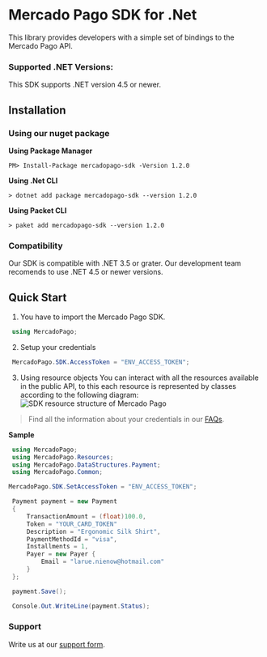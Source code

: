
# Mercado Pago SDK for .Net

This library provides developers with a simple set of bindings to the Mercado Pago API.

### Supported .NET Versions:

This SDK supports .NET version 4.5 or newer.

## Installation

### Using our nuget package

**Using Package Manager**

`PM> Install-Package mercadopago-sdk -Version 1.2.0`

**Using .Net CLI**

`> dotnet add package mercadopago-sdk --version 1.2.0`

**Using Packet CLI**

`> paket add mercadopago-sdk --version 1.2.0`

### Compatibility

Our SDK is compatible with .NET 3.5 or grater. Our development team recomends to use .NET 4.5 or newer versions.

## Quick Start

1. You have to import the Mercado Pago SDK.
```csharp
 using MercadoPago;
```
2. Setup your credentials

```csharp
 MercadoPago.SDK.AccessToken = "ENV_ACCESS_TOKEN";
```

3. Using resource objects
You can interact with all the resources available in the public API, to this each resource is represented by classes according to the following diagram:
![SDK resource structure of Mercado Pago](https://user-images.githubusercontent.com/864790/34393059-9acad058-eb2e-11e7-9987-494eaf19d109.png)

> Find all the information about your credentials in our [FAQs](https://www.mercadopago.com.ar/developers/en/guides/faqs/credentials/). 

**Sample**
```csharp
 using MercadoPago;
 using MercadoPago.Resources;
 using MercadoPago.DataStructures.Payment;
 using MercadoPago.Common;

MercadoPago.SDK.SetAccessToken = "ENV_ACCESS_TOKEN";

 Payment payment = new Payment
 {
     TransactionAmount = (float)100.0,
     Token = "YOUR_CARD_TOKEN"
     Description = "Ergonomic Silk Shirt",
     PaymentMethodId = "visa",
     Installments = 1,
     Payer = new Payer {
         Email = "larue.nienow@hotmail.com"
     }
 };

 payment.Save();

 Console.Out.WriteLine(payment.Status);
```

### Support

Write us at our [support form](/support).
